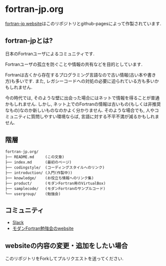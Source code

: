 # fortran-jp.org

[fortran-jp website](http://fortran-jp.org/)はこのリポジトリとgithub-pagesによって作製されています.

## fortran-jpとは?

日本のFortranユーザによるコミュニティです.

Fortranユーザの孤立を防ぐことや情報の共有などを目的としています.

Fortranは古くから存在するプログラミング言語なので古い情報(古い本や書き方)も多いです.
また, レガシーコードへの対処の必要に迫られている方も多いかもしれません.

今の時代では, そのような壁に出会った場合にはネットで情報を得ることが普通かもしれません.
しかし, ネット上でのFortranの情報は古いもの(もしくは非推奨なもの)なのか新しいものなのかよく分かりません.
そのような場合でも, 人やコミュニティに質問しやすい環境ならば, 言語に対する不平不満が減るかもしれません.

## 階層

```
fortran-jp.org/
├── README.md     (この文章)
├── index.md      (最初のページ)
├── codingstyle/  (コーディングスタイルへのリンク)
├── introduction/ (入門(作製中))
├── knowledge/    (お役立ち情報へのリンク集)
├── product/      (モダンFortran用のVirtualBox)
├── samplecode/   (モダンFortranのサンプルコード)
└── usergroup/    (勉強会)
```

## コミュニティ

- [Slack](modern-fortran.slack.com)
- [モダンFortran勉強会のwebsite](http://modern-fortran-local-user-group.jpn.org/)

## websiteの内容の変更・追加をしたい場合

このリポジトリをForkしてプルリクエストを送ってください.
